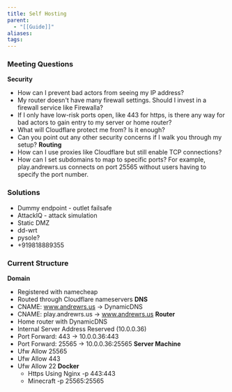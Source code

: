 ```yaml
---
title: Self Hosting
parent:
  - "[[Guide]]"
aliases: 
tags:
---
```

### Meeting Questions
**Security**
- How can I prevent bad actors from seeing my IP address?
- My router doesn't have many firewall settings. Should I invest in a firewall service like Firewalla?
- If I only have low-risk ports open, like 443 for https, is there any way for bad actors to gain entry to my server or home router?
- What will Cloudflare protect me from? Is it enough?
- Can you point out any other security concerns if I walk you through my setup?
**Routing**
- How can I use proxies like Cloudflare but still enable TCP connections?
- How can I set subdomains to map to specific ports? For example, play.andrewrs.us connects on port 25565 without users having to specify the port number.
### Solutions
- Dummy endpoint - outlet failsafe
- AttackIQ - attack simulation
- Static DMZ
- dd-wrt
- pysole?
- +919818889355
### Current Structure
**Domain**
- Registered with namecheap
- Routed through Cloudflare nameservers
**DNS**
- CNAME: www.andrewrs.us -> DynamicDNS
- CNAME: play.andrewrs.us -> www.andrewrs.us
**Router**
- Home router with DynamicDNS
- Internal Server Address Reserved (10.0.0.36)
- Port Forward: 443 -> 10.0.0.36:443
- Port Forward: 25565 -> 10.0.0.36:25565
**Server Machine**
- Ufw Allow 25565
- Ufw Allow 443
- Ufw Allow 22
	**Docker**
	- Https Using Nginx -p 443:443
	- Minecraft -p 25565:25565